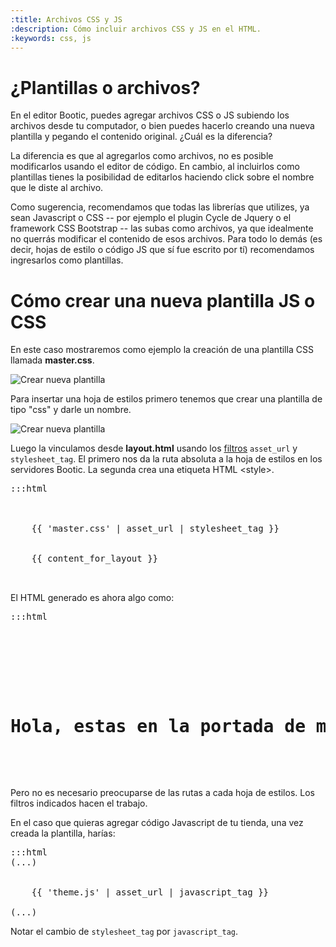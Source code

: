 ```yaml
---
:title: Archivos CSS y JS
:description: Cómo incluir archivos CSS y JS en el HTML.
:keywords: css, js
---
```


# ¿Plantillas o archivos?

En el editor Bootic, puedes agregar archivos CSS o JS subiendo los archivos desde tu computador, o bien puedes hacerlo creando una nueva plantilla y pegando el contenido original. ¿Cuál es la diferencia?

La diferencia es que al agregarlos como archivos, no es posible modificarlos usando el editor de código. En cambio, al incluirlos como plantillas tienes la posibilidad de editarlos haciendo click sobre el nombre que le diste al archivo.

Como sugerencia, recomendamos que todas las librerías que utilizes, ya sean Javascript o CSS -- por ejemplo el plugin Cycle de Jquery o el framework CSS Bootstrap -- las subas como archivos, ya que idealmente no querrás modificar el contenido de esos archivos. Para todo lo demás (es decir, hojas de estilo o código JS que sí fue escrito por tí) recomendamos ingresarlos como plantillas.

# Cómo crear una nueva plantilla JS o CSS

En este caso mostraremos como ejemplo la creación de una plantilla CSS llamada **master.css**.

<img src="/img/themes/new_template.png" alt="Crear nueva plantilla" class="right" />

Para insertar una hoja de estilos primero tenemos que crear una plantilla de tipo "css" y darle un nombre.

<img src="/img/themes/new_template2.png" alt="Crear nueva plantilla" />

Luego la vinculamos desde **layout.html** usando los <a href="#">filtros</a> <code>asset_url</code> y <code>stylesheet_tag</code>. El primero nos da la ruta absoluta a la hoja de estilos en los servidores Bootic. La segunda crea una etiqueta HTML &lt;style&gt;.

<pre>:::html
<html>
  <head>
    <title>{{ shop.name }}</title>
    {{ 'master.css' | asset_url | stylesheet_tag }}
  </head>
  <body>
    {{ content_for_layout }}
  </body>
</html>
</pre>

El HTML generado es ahora algo como:

<pre>:::html
<html>
  <head>
    <title>Mi tienda</title>
    <link href="http://static.bootic.net/themes/112/master.css" media="all" rel="stylesheet" type="text/css">
  </head>
  <body>
    <h1>Hola, estas en la portada de mi sitio!</h1>
  </body>
</html>
</pre>

Pero no es necesario preocuparse de las rutas a cada hoja de estilos. Los filtros indicados hacen el trabajo.

En el caso que quieras agregar código Javascript de tu tienda, una vez creada la plantilla, harías:

<pre>:::html
(...)
  <head>
    <title>{{ shop.name }}</title>
    {{ 'theme.js' | asset_url | javascript_tag }}
  </head>
(...)
</pre>
</div>

Notar el cambio de <code>stylesheet_tag</code> por <code>javascript_tag</code>.
